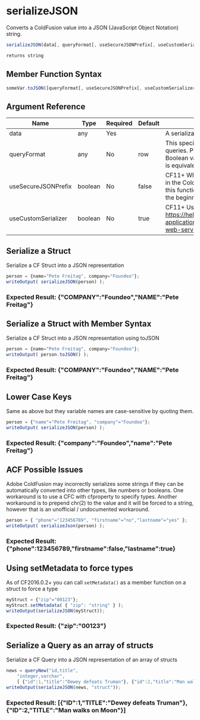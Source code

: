 # serializeJSON

Converts a ColdFusion value into a JSON (JavaScript Object Notation) string.

```javascript
serializeJSON(data[, queryFormat[, useSecureJSONPrefix[, useCustomSerializer]]])
```

```javascript
returns string
```

## Member Function Syntax

```javascript
someVar.toJSON([queryFormat[, useSecureJSONPrefix[, useCustomSerializer]]])
```

## Argument Reference

| Name | Type | Required | Default | Description |
| --- | --- | --- | --- | --- |
| data | any | Yes |  | A serializable ColdFusion data value |
| queryFormat | any | No | row | This specifies how to serialize ColdFusion queries. Prior to CF11+, this would only accept Boolean values. If it is a Boolean, the false value is equivalent to 'row' and true is 'column'. |
| useSecureJSONPrefix | boolean | No | false | CF11+ When Prefix Serialized JSON is enabled in the ColdFusion Administrator, then by default this function inserts the secure JSON prefix at the beginning of the JSON. |
| useCustomSerializer | boolean | No | true | CF11+ Use custom serializer if defined. See: https://helpx.adobe.com/coldfusion/developing-applications/changes-in-coldfusion/restful-web-services-in-coldfusion.html |

## Serialize a Struct

Serialize a CF Struct into a JSON representation

```javascript
person = {name="Pete Freitag", company="Foundeo"};
writeOutput( serializeJSON(person) );
```

### Expected Result: {"COMPANY":"Foundeo","NAME":"Pete Freitag"}

## Serialize a Struct with Member Syntax

Serialize a CF Struct into a JSON representation using toJSON

```javascript
person = {name="Pete Freitag", company="Foundeo"};
writeOutput( person.toJSON() );
```

### Expected Result: {"COMPANY":"Foundeo","NAME":"Pete Freitag"}

## Lower Case Keys

Same as above but they variable names are case-sensitive by quoting them.

```javascript
person = {"name"="Pete Freitag", "company"="Foundeo"};
writeOutput( serializeJSON(person) );
```

### Expected Result: {"company":"Foundeo","name":"Pete Freitag"}

## ACF Possible Issues

Adobe ColdFusion may incorrectly serializes some strings if they can be automatically converted into other types, like numbers or booleans. One workaround is to use a CFC with cfproperty to specify types. Another workaround is to prepend chr(2) to the value and it will be forced to a string, however that is an unofficial / undocumented workaround.

```javascript
person = { "phone"="123456789", "firstname"="no","lastname"="yes" };
writeOutput( serializeJson(person) );
```

### Expected Result: {"phone":123456789,"firstname":false,"lastname":true}

## Using setMetadata to force types

As of CF2016.0.2+ you can call `setMetadata()` as a member function on a struct to force a type

```javascript
myStruct = {"zip"="00123"};
myStruct.setMetadata( { "zip": "string" } );
writeOutput(serializeJSON(myStruct));
```

### Expected Result: {"zip":"00123"}

## Serialize a Query as an array of structs

Serialize a CF Query into a JSON representation of an array of structs

```javascript
news = queryNew("id,title",
    "integer,varchar",
    [ {"id":1,"title":"Dewey defeats Truman"}, {"id":2,"title":"Man walks on Moon"} ]);
writeOutput(serializeJSON(news, "struct"));
```

### Expected Result: [{"ID":1,"TITLE":"Dewey defeats Truman"},{"ID":2,"TITLE":"Man walks on Moon"}]
